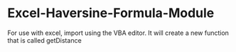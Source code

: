 # Excel-Haversine-Formula-Module
For use with excel, import using the VBA editor. It will create a new function that is called getDistance
